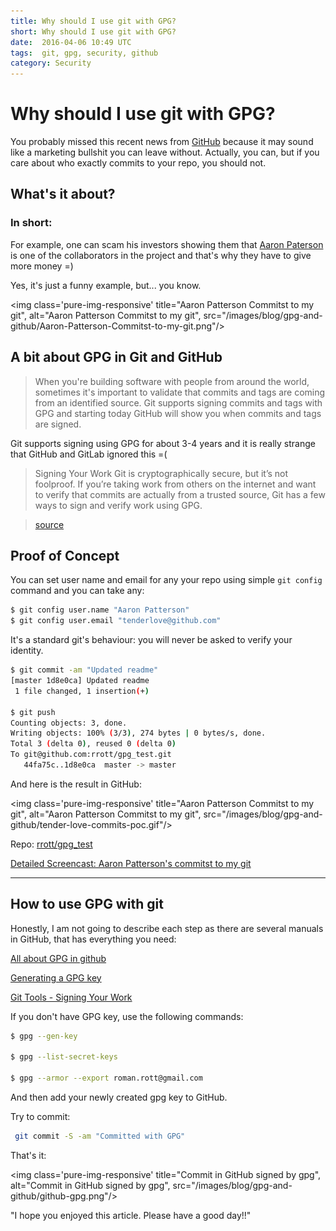 ```yaml
---
title: Why should I use git with GPG?
short: Why should I use git with GPG?
date:  2016-04-06 10:49 UTC
tags:  git, gpg, security, github
category: Security
---
```

# Why should I use git with GPG?
You probably missed this recent news from [GitHub](https://github.com/blog/2144-gpg-signature-verification) because it may sound like a marketing bullshit you can leave without. Actually, you can, but if you care about who exactly commits to your repo, you should not.

## What's it about?
### In short:

For example, one can scam his investors showing them that [Aaron Paterson](https://github.com/tenderlove) is one of the collaborators in the project and that's why they have to give more money =) 

Yes, it's just a funny example, but... you know.

<img class='pure-img-responsive' title="Aaron Patterson Commitst to my git", alt="Aaron Patterson Commitst to my git", src="/images/blog/gpg-and-github/Aaron-Patterson-Commitst-to-my-git.png"/> 

## A bit about GPG in Git and GitHub
>When you're building software with people from around the world, sometimes it's important to validate that commits and tags are coming from an identified source. Git supports signing commits and tags with GPG and starting today GitHub will show you when commits and tags are signed.

Git supports signing using GPG for about 3-4 years and it is really strange that GitHub and GitLab ignored this =(

>Signing Your Work
Git is cryptographically secure, but it’s not foolproof. If you’re taking work from others on the internet and want to verify that commits are actually from a trusted source, Git has a few ways to sign and verify work using GPG.

>[source](https://git-scm.com/book/uz/v2/Git-Tools-Signing-Your-Work)


## Proof of Concept

You can set user name and email for any your repo using simple `git config` command and you can take any:

```bash
$ git config user.name "Aaron Patterson"
$ git config user.email "tenderlove@github.com"
```

It's a standard git's behaviour: you will never be asked to verify your identity.

```bash
$ git commit -am "Updated readme"
[master 1d8e0ca] Updated readme
 1 file changed, 1 insertion(+)

$ git push
Counting objects: 3, done.
Writing objects: 100% (3/3), 274 bytes | 0 bytes/s, done.
Total 3 (delta 0), reused 0 (delta 0)
To git@github.com:rrott/gpg_test.git
   44fa75c..1d8e0ca  master -> master
```

And here is the result in GitHub:

<img class='pure-img-responsive' title="Aaron Patterson Commitst to my git", alt="Aaron Patterson Commitst to my git", src="/images/blog/gpg-and-github/tender-love-commits-poc.gif"/> 

Repo: <a href="https://github.com/rrott/gpg_test/commits/master/README.md" target="_blank">rrott/gpg_test</a>

<a href="/images/blog/gpg-and-github/tender-love-commits.gif" target="_blank">Detailed Screencast: Aaron Patterson's commitst to my git</a>

---
## How to use GPG with git

Honestly, I am not going to describe each step as there are several manuals in GitHub, that has everything you need:

[All about GPG in github](https://help.github.com/categories/gpg/)

[Generating a GPG key](https://help.github.com/articles/generating-a-gpg-key/)

[Git Tools - Signing Your Work](https://git-scm.com/book/en/v2/Git-Tools-Signing-Your-Work)


If you don't have GPG key, use the following commands:

```bash
$ gpg --gen-key

$ gpg --list-secret-keys

$ gpg --armor --export roman.rott@gmail.com
```

And then add your newly created gpg key to GitHub.

Try to commit:

```bash
 git commit -S -am "Committed with GPG"
 ```

 That's it:

<img class='pure-img-responsive' title="Commit in GitHub signed by gpg", alt="Commit in GitHub signed by gpg", src="/images/blog/gpg-and-github/github-gpg.png"/> 

"I hope you enjoyed this article. Please have a good day!!"